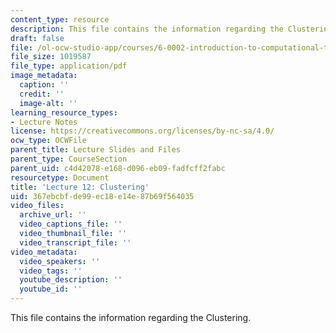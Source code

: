 ```yaml
---
content_type: resource
description: This file contains the information regarding the Clustering.
draft: false
file: /ol-ocw-studio-app/courses/6-0002-introduction-to-computational-thinking-and-data-science-fall-2016/367ebcbfde99ec18e14e87b69f564035_MIT6_0002F16_lec12.pdf
file_size: 1019587
file_type: application/pdf
image_metadata:
  caption: ''
  credit: ''
  image-alt: ''
learning_resource_types:
- Lecture Notes
license: https://creativecommons.org/licenses/by-nc-sa/4.0/
ocw_type: OCWFile
parent_title: Lecture Slides and Files
parent_type: CourseSection
parent_uid: c4d42078-e168-d096-eb09-fadfcff2fabc
resourcetype: Document
title: 'Lecture 12: Clustering'
uid: 367ebcbf-de99-ec18-e14e-87b69f564035
video_files:
  archive_url: ''
  video_captions_file: ''
  video_thumbnail_file: ''
  video_transcript_file: ''
video_metadata:
  video_speakers: ''
  video_tags: ''
  youtube_description: ''
  youtube_id: ''
---
```

This file contains the information regarding the Clustering.
